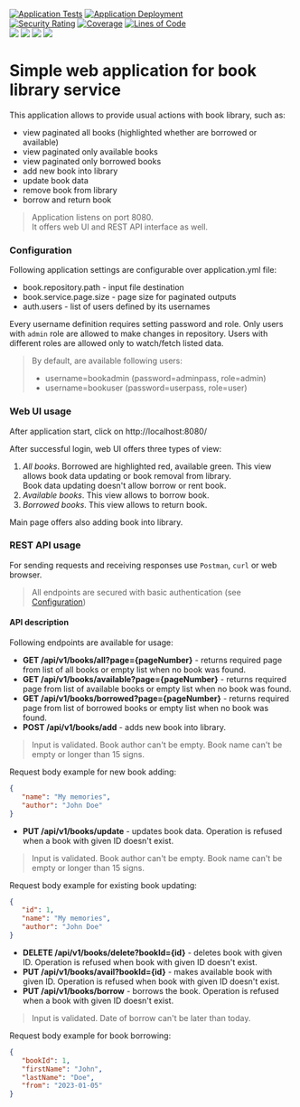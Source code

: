 [![Application Tests](https://github.com/BranislavBeno/Book-Library-Service/actions/workflows/03-run-tests.yml/badge.svg)](https://github.com/BranislavBeno/Book-Library-Service/actions/workflows/03-run-tests.yml)
[![Application Deployment](https://github.com/BranislavBeno/Book-Library-Service/actions/workflows/04-build-and-deploy-application.yml/badge.svg)](https://github.com/BranislavBeno/Book-Library-Service/actions/workflows/04-build-and-deploy-application.yml)  
[![Security Rating](https://sonarcloud.io/api/project_badges/measure?project=BranislavBeno_BookLibraryService&metric=security_rating)](https://sonarcloud.io/summary/new_code?id=BranislavBeno_BookLibraryService)
[![Coverage](https://sonarcloud.io/api/project_badges/measure?project=BranislavBeno_BookLibraryService&metric=coverage)](https://sonarcloud.io/summary/new_code?id=BranislavBeno_BookLibraryService)
[![Lines of Code](https://sonarcloud.io/api/project_badges/measure?project=BranislavBeno_BookLibraryService&metric=ncloc)](https://sonarcloud.io/summary/new_code?id=BranislavBeno_BookLibraryService)  
[![](https://img.shields.io/badge/Java-20-blue)](/app/build.gradle.kts)
[![](https://img.shields.io/badge/Spring%20Boot-3.1.0-blue)](/app/build.gradle.kts)
[![](https://img.shields.io/badge/Gradle-8.1.1-blue)](/gradle/wrapper/gradle-wrapper.properties)
[![](https://img.shields.io/badge/License-MIT-blue.svg)](https://opensource.org/licenses/MIT)

# Simple web application for book library service
This application allows to provide usual actions with book library, such as:
- view paginated all books (highlighted whether are borrowed or available)
- view paginated only available books
- view paginated only borrowed books
- add new book into library
- update book data
- remove book from library
- borrow and return book

> Application listens on port 8080.  
> It offers web UI and REST API interface as well.

### Configuration
Following application settings are configurable over application.yml file:
- book.repository.path - input file destination
- book.service.page.size - page size for paginated outputs
- auth.users - list of users defined by its usernames

Every username definition requires setting password and role.
Only users with `admin` role are allowed to make changes in repository.
Users with different roles are allowed only to watch/fetch listed data.

> By default, are available following users:
> - username=bookadmin (password=adminpass, role=admin)
> - username=bookuser (password=userpass, role=user)

### Web UI usage
After application start, click on http://localhost:8080/

After successful login, web UI offers three types of view:
1. _*All books*_. Borrowed are highlighted red, available green. This view allows book data updating or book removal from library.  
   Book data updating doesn't allow borrow or rent book.
2. _*Available books*_. This view allows to borrow book.
3. _*Borrowed books*_.  This view allows to return book.

Main page offers also adding book into library.

### REST API usage
For sending requests and receiving responses use `Postman`, `curl` or web browser.

> All endpoints are secured with basic authentication (see [Configuration](#configuration))

#### API description
Following endpoints are available for usage:

- **GET /api/v1/books/all?page={pageNumber}** - returns required page from list of all books or empty list when no book was found.
- **GET /api/v1/books/available?page={pageNumber}** - returns required page from list of available books or empty list when no book was found.
- **GET /api/v1/books/borrowed?page={pageNumber}** - returns required page from list of borrowed books or empty list when no book was found.
- **POST /api/v1/books/add** - adds new book into library.  
> Input is validated. Book author can't be empty. Book name can't be empty or longer than 15 signs.

  Request body example for new book adding:
  ```json
  {
     "name": "My memories",
     "author": "John Doe"
  }
  ```
- **PUT /api/v1/books/update** - updates book data. Operation is refused when a book with given ID doesn't exist.  
> Input is validated. Book author can't be empty. Book name can't be empty or longer than 15 signs.

  Request body example for existing book updating:
  ```json
  {
     "id": 1,
     "name": "My memories",
     "author": "John Doe"
  }
  ```
- **DELETE /api/v1/books/delete?bookId={id}** - deletes book with given ID. Operation is refused when book with given ID doesn't exist.  
- **PUT /api/v1/books/avail?bookId={id}** - makes available book with given ID. Operation is refused when book with given ID doesn't exist.  
- **PUT /api/v1/books/borrow** - borrows the book. Operation is refused when a book with given ID doesn't exist.  
> Input is validated. Date of borrow can't be later than today.

  Request body example for book borrowing:
  ```json
  {
     "bookId": 1,
     "firstName": "John",
     "lastName": "Doe",
     "from": "2023-01-05"
  }
  ```
